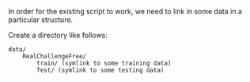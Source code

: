 In order for the existing script to work, we need to link in some data in a 
particular structure.

Create a directory like follows:

    data/
        RealChallengeFree/
            train/ (symlink to some training data)
            Test/ (symlink to some testing data)


